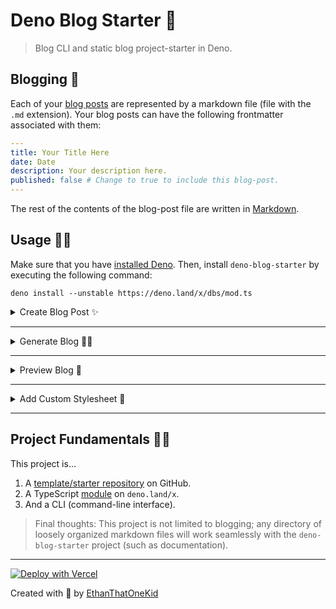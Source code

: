 # Deno Blog Starter 🦕

> Blog CLI and static blog project-starter in Deno.

## Blogging 💌

Each of your [blog posts](posts) are represented by a markdown file (file with the `.md` extension).
Your blog posts can have the following frontmatter associated with them:

```yaml
---
title: Your Title Here
date: Date
description: Your description here.
published: false # Change to true to include this blog-post.
---

```

The rest of the contents of the blog-post file are written in [Markdown][markdown_definition].

## Usage 🐱‍🐉

Make sure that you have [installed Deno][deno_installation].
Then, install `deno-blog-starter` by executing the following command:

`deno install --unstable https://deno.land/x/dbs/mod.ts`

<details>
<summary>Create Blog Post ✨</summary>

---

To create a new blog post, run the following command.

`dbs --new-post -t "Your Title" -d "Your description."`

> 💡 You can pass your title and description as well, but they are not required.

<details>
<summary>Or run as an individual script.</summary>

`deno run --unstable --allow-write --allow-read scripts/new_post.ts -t "Your Title" -d "Your description."`.

</details>

<details>
<summary>Or run via the API.</summary>

```ts
import { newPost } from "https://deno.land/x/dbs/mod.ts";
const title = "Your Title",
  description = "Your description.";
await newPost(title, description);
```

</details>
</details>

---

<details>
<summary>Generate Blog 🧙‍♂️</summary>

---

To generate the files for your static blog, run the following command:

`dbs --build -s "chosen_stylesheet"`

> You can pass the name of your chosen stylesheet.
> You may choose between [`air`](styles/air.ts), [`modest`](styles/modest.ts), [`retro`](styles/retro.ts), or [`splendor`](styles/spendor.ts).
> The `modest` stylesheet is chosen by default.
> _Or_ you may [create a custom stylesheet](#add-custom-stylesheet).

<details>
<summary>Or run as an individual script.</summary>

`deno run --unstable --allow-read --allow-write scripts/build.ts -s YOUR_STYLE_TITLE`

</details>

<details>
<summary>Or run via the API.</summary>

```ts
import { build } from "https://deno.land/x/dbs/mod.ts";
const stylesheetTitle = "modest"; // Replace `modest` with your chosen stylesheet's title.
await build(stylesheetTitle);
```

</details>
</details>

---

<details>
<summary>Preview Blog 📡</summary>

---

To preview your blog on your machine, run the following command:

`dbs --serve`

> 💡 Visit http://localhost:8000/ to preview your blog.

> 💡 To see your latest changes, remember to re-generate the site.

<details>
<summary>Or run as an individual script.</summary>

`deno run --allow-read --allow-net --unstable scripts/serve.ts`

</details>

<details>
<summary>Or run via the API.</summary>

```ts
import { serve } from "https://deno.land/x/dbs/mod.ts";
await serve();
```

</details>
</details>

---

<details>
<summary>Add Custom Stylesheet 💅</summary>

---

To add a custom stylesheet, run the following command:

`dbs --new-style -t "YOUR_STYLE_TITLE"`

> 💡 You may pass the title of your custom stylesheet as well.

> 💡 To integrate your custom stylesheet, update the [`styles/YOUR_STYLE_TITLE.ts`](styles) file.

<details>
<summary>Or run as an individual script.</summary>

`deno run --unstable --allow-read --allow-write scripts/new_style.ts -t "YOUR_STYLE_TITLE"`

</details>

<details>
<summary>Or run via the API.</summary>

```ts
import { newStyle } from "https://deno.land/x/dbs/mod.ts";
const title = "new_stylesheet_title";
await newStyle(undefined, title);
```

</details>
</details>

---

## Project Fundamentals 👨‍💻

This project is...

1. A [template/starter repository](https://github.com/EthanThatOneKid/deno-blog-starter/generate) on GitHub.
1. A TypeScript [module](https://deno.land/x/dbs) on `deno.land/x`.
1. And a CLI (command-line interface).

> Final thoughts: This project is not limited to blogging; any directory of loosely organized markdown files will work seamlessly with the `deno-blog-starter` project (such as documentation).

---

[![Deploy with Vercel](https://vercel.com/button "Import this project on Vercel!")](https://vercel.com/new/git/external?repository-url=https%3A%2F%2Fgithub.com%2FEthanThatOneKid%2Fdeno-blog-starter%2F)

Created with 🦕 by [EthanThatOneKid][creator_url]

[creator_url]: https://github.com/EthanThatOneKid/
[deno_installation]: https://github.com/denoland/deno_install
[markdown_definition]: https://commonmark.org/help/
